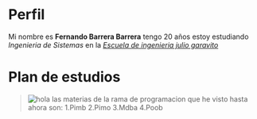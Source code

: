 # Perfil
   Mi nombre es **Fernando Barrera Barrera**  tengo 20 años estoy estudiando *Ingenieria de Sistemas* en la [*Escuela de ingenieria julio garavito*][2]
# Plan de estudios    
>![hola][1]
las materias de la rama de programacion que he visto hasta ahora son:
   1.Pimb
   2.Pimo
   3.Mdba
   4.Poob











[1]:https://www.escuelaing.edu.co/escuela/planesEstudio/img/sistemas/Malla-curricular-SISTEMAS.png
[2]:https://www.escuelaing.edu.co/es/
